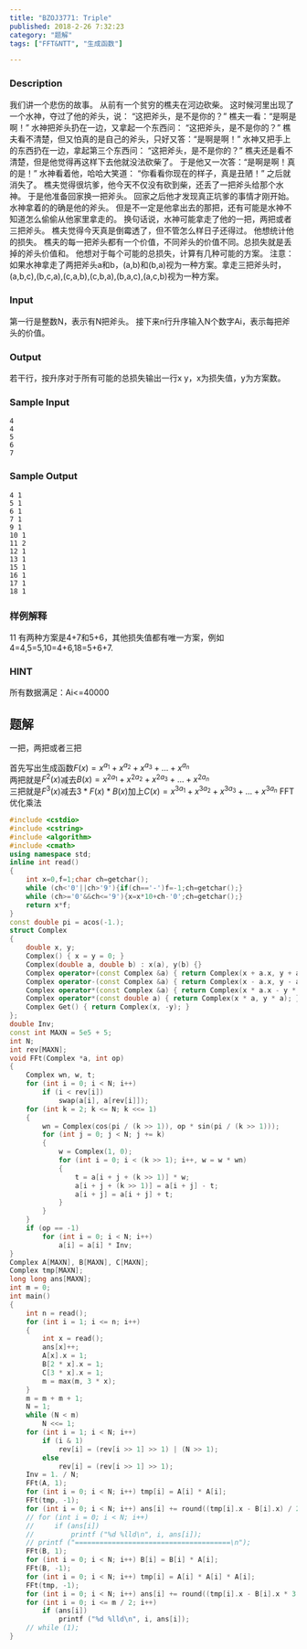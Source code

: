 ```yaml
---
title: "BZOJ3771: Triple"
published: 2018-2-26 7:32:23
category: "题解"
tags: ["FFT&NTT", "生成函数"]

---
```


### Description
我们讲一个悲伤的故事。
从前有一个贫穷的樵夫在河边砍柴。
这时候河里出现了一个水神，夺过了他的斧头，说：
“这把斧头，是不是你的？”
樵夫一看：“是啊是啊！”
水神把斧头扔在一边，又拿起一个东西问：
“这把斧头，是不是你的？”
樵夫看不清楚，但又怕真的是自己的斧头，只好又答：“是啊是啊！”
水神又把手上的东西扔在一边，拿起第三个东西问：
“这把斧头，是不是你的？”
樵夫还是看不清楚，但是他觉得再这样下去他就没法砍柴了。
于是他又一次答：“是啊是啊！真的是！”
水神看着他，哈哈大笑道：
“你看看你现在的样子，真是丑陋！”
之后就消失了。
樵夫觉得很坑爹，他今天不仅没有砍到柴，还丢了一把斧头给那个水神。
于是他准备回家换一把斧头。
回家之后他才发现真正坑爹的事情才刚开始。
水神拿着的的确是他的斧头。
但是不一定是他拿出去的那把，还有可能是水神不知道怎么偷偷从他家里拿走的。
换句话说，水神可能拿走了他的一把，两把或者三把斧头。
樵夫觉得今天真是倒霉透了，但不管怎么样日子还得过。
他想统计他的损失。
樵夫的每一把斧头都有一个价值，不同斧头的价值不同。总损失就是丢掉的斧头价值和。
他想对于每个可能的总损失，计算有几种可能的方案。
注意：如果水神拿走了两把斧头a和b，(a,b)和(b,a)视为一种方案。拿走三把斧头时，(a,b,c),(b,c,a),(c,a,b),(c,b,a),(b,a,c),(a,c,b)视为一种方案。
### Input
第一行是整数N，表示有N把斧头。
接下来n行升序输入N个数字Ai，表示每把斧头的价值。
### Output
若干行，按升序对于所有可能的总损失输出一行x y，x为损失值，y为方案数。
### Sample Input
```
4
4
5
6
7
```
### Sample Output
```
4 1
5 1
6 1
7 1
9 1
10 1
11 2
12 1
13 1
15 1
16 1
17 1
18 1
```
### 样例解释
11
有两种方案是4+7和5+6，其他损失值都有唯一方案，例如4=4,5=5,10=4+6,18=5+6+7.
### HINT
所有数据满足：Ai<=40000

## 题解
一把，两把或者三把

首先写出生成函数$F(x) = x^{a_1}+x^{a_2}+x^{a_3}+...+x^{a_n}$  
两把就是$F^2(x)$减去$B(x)=x^{2a_1}+x^{2a_2}+x^{2a_3}+...+x^{2a_n}$  
三把就是$F^3(x)$减去$3*F(x)*B(x)$加上$C(x)=x^{3a_1}+x^{3a_2}+x^{3a_3}+...+x^{3a_n}$
FFT优化乘法

```c++
#include <cstdio>
#include <cstring>
#include <algorithm>
#include <cmath>
using namespace std;
inline int read()
{
    int x=0,f=1;char ch=getchar();
    while (ch<'0'||ch>'9'){if(ch=='-')f=-1;ch=getchar();}
    while (ch>='0'&&ch<='9'){x=x*10+ch-'0';ch=getchar();}
    return x*f;
}
const double pi = acos(-1.);
struct Complex
{
    double x, y;
    Complex() { x = y = 0; }
    Complex(double a, double b) : x(a), y(b) {}
    Complex operator+(const Complex &a) { return Complex(x + a.x, y + a.y); }
    Complex operator-(const Complex &a) { return Complex(x - a.x, y - a.y); }
    Complex operator*(const Complex &a) { return Complex(x * a.x - y * a.y, x * a.y + y * a.x); }
    Complex operator*(const double a) { return Complex(x * a, y * a); }
    Complex Get() { return Complex(x, -y); }
};
double Inv;
const int MAXN = 5e5 + 5;
int N;
int rev[MAXN];
void FFt(Complex *a, int op)
{
    Complex wn, w, t;
    for (int i = 0; i < N; i++)
        if (i < rev[i])
            swap(a[i], a[rev[i]]);
    for (int k = 2; k <= N; k <<= 1)
    {
        wn = Complex(cos(pi / (k >> 1)), op * sin(pi / (k >> 1)));
        for (int j = 0; j < N; j += k)
        {
            w = Complex(1, 0);
            for (int i = 0; i < (k >> 1); i++, w = w * wn)
            {
                t = a[i + j + (k >> 1)] * w;
                a[i + j + (k >> 1)] = a[i + j] - t;
                a[i + j] = a[i + j] + t;
            }
        }
    }
    if (op == -1)
        for (int i = 0; i < N; i++)
            a[i] = a[i] * Inv;
}
Complex A[MAXN], B[MAXN], C[MAXN];
Complex tmp[MAXN];
long long ans[MAXN];
int m = 0;
int main()
{
    int n = read();
    for (int i = 1; i <= n; i++)
    {
        int x = read();
        ans[x]++;
        A[x].x = 1;
        B[2 * x].x = 1;
        C[3 * x].x = 1;
        m = max(m, 3 * x);
    }
    m = m + m + 1;
    N = 1;
    while (N < m) 
        N <<= 1;
    for (int i = 1; i < N; i++) 
        if (i & 1)
            rev[i] = (rev[i >> 1] >> 1) | (N >> 1);
        else
            rev[i] = (rev[i >> 1] >> 1);
    Inv = 1. / N;
    FFt(A, 1);
    for (int i = 0; i < N; i++) tmp[i] = A[i] * A[i];
    FFt(tmp, -1);
    for (int i = 0; i < N; i++) ans[i] += round((tmp[i].x - B[i].x) / 2);
    // for (int i = 0; i < N; i++)
    //     if (ans[i])
    //         printf ("%d %lld\n", i, ans[i]);
    // printf ("======================================\n");
    FFt(B, 1);
    for (int i = 0; i < N; i++) B[i] = B[i] * A[i];
    FFt(B, -1);
    for (int i = 0; i < N; i++) tmp[i] = A[i] * A[i] * A[i];
    FFt(tmp, -1);
    for (int i = 0; i < N; i++) ans[i] += round((tmp[i].x - B[i].x * 3 + C[i].x * 2) / 6);
    for (int i = 0; i <= m / 2; i++)
        if (ans[i])
            printf ("%d %lld\n", i, ans[i]);
    // while (1);
}
```